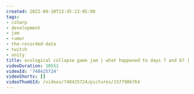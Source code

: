 ```yaml
---
created: 2022-09-10T13:45:13-05:00
tags:
- csharp
- development
- jam
- rumor
- the-recorded-data
- twitch
- unity
title: ecological collapse game jam | what happened to days 7 and 8? | day 9
videoDuration: 10551
videoId: '748425724'
videoShorts: []
videoThumbId: /videos/748425724/pictures/1577986764
---
```

